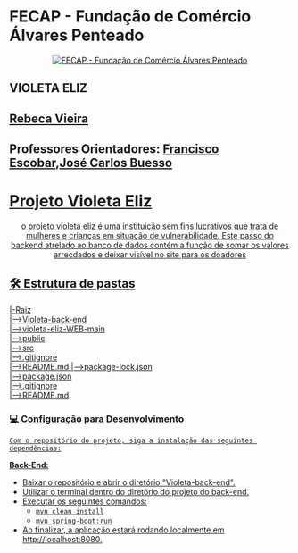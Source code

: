 # FECAP - Fundação de Comércio Álvares Penteado

<p align="center">
<a href= "https://www.fecap.br/"><img src="https://encrypted-tbn0.gstatic.com/images?q=tbn:ANd9GcRhZPrRa89Kma0ZZogxm0pi-tCn_TLKeHGVxywp-LXAFGR3B1DPouAJYHgKZGV0XTEf4AE&usqp=CAU" alt="FECAP - Fundação de Comércio Álvares Penteado" border="0"></a>
</p>


## VIOLETA ELIZ

## <a href="https://www.linkedin.com/in/rebeca-da-silva-vieira-850a83242?utm_source=share&utm_campaign=share_via&utm_content=profile&utm_medium=ios_app/"> Rebeca Vieira</a><br>

## Professores Orientadores: <a href="https://www.linkedin.com/in/francisco-escobar?utm_source=share&utm_campaign=share_via&utm_content=profile&utm_medium=ios_app">Francisco Escobar</a>,<a href="https://www.linkedin.com/in/jbuesso?utm_source=share&utm_campaign=share_via&utm_content=profile&utm_medium=ios_app">José Carlos Buesso


# Projeto Violeta Eliz
 
<p align="center"> o projeto violeta eliz é uma instituição sem fins lucrativos que trata de mulheres e crianças em situação de vulnerabilidade. Este passo do backend atrelado ao banco de dados contém a função de somar os valores arrecdados e deixar visível no site para os doadores</p>

## 🛠 Estrutura de pastas
|-Raiz <br>
   |-->Violeta-back-end <br>
     |-->violeta-eliz-WEB-main <br>
     |-->public <br>
     |-->src <br>
|-->.gitignore <br>
|-->README.md
|-->package-lock.json <br>
    |-->package.json <br>
    |-->.gitignore <br>
    |-->README.md


### 💻 Configuração para Desenvolvimento

    Com o repositório do projeto, siga a instalação das seguintes dependências:

   **Back-End:**
   - Baixar o repositório e abrir o diretório "Violeta-back-end".
   - Utilizar o terminal dentro do diretório do projeto do back-end.
   - Executar os seguintes comandos:
     - `mvn clean install`
     - `mvn spring-boot:run`
   - Ao finalizar, a aplicação estará rodando localmente em http://localhost:8080.


